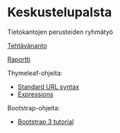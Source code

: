 # Keskustelupalsta
Tietokantojen perusteiden ryhmätyö

[Tehtävänanto](https://docs.google.com/document/d/1TvgUooM5dnUyJ1bakienNzJC3jXdYNL1OSnInMwTdzw)

[Raportti](https://docs.google.com/document/d/1wuU1S5QV5e8NU_Fzru7zehHDHxdgmuOr10z4-RoPnj8)

Thymeleaf-ohjeita:

* [Standard URL syntax](http://www.thymeleaf.org/doc/articles/standardurlsyntax.html)
* [Expressions](http://www.thymeleaf.org/doc/articles/standarddialect5minutes.html)

Bootstrap-ohjeita:

* [Bootstrap 3 tutorial](http://www.w3schools.com/bootstrap/default.asp)

